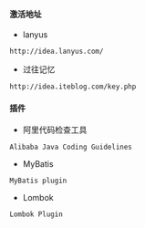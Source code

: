#### 激活地址
* lanyus
```url
http://idea.lanyus.com/
```

* 过往记忆
```url
http://idea.iteblog.com/key.php
```

#### 插件
* 阿里代码检查工具
```text
Alibaba Java Coding Guidelines
```

* MyBatis
```text
MyBatis plugin
```

* Lombok
```
Lombok Plugin
```